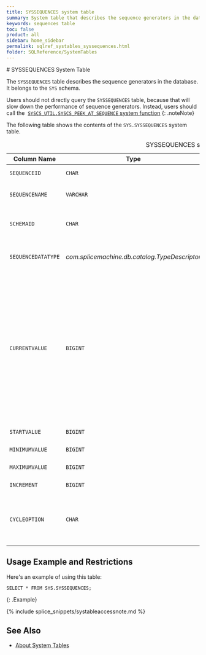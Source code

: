 ```yaml
---
title: SYSSEQUENCES system table
summary: System table that describes the sequence generators in the database.
keywords: sequences table
toc: false
product: all
sidebar: home_sidebar
permalink: sqlref_systables_syssequences.html
folder: SQLReference/SystemTables
---
```

<section>
<div class="TopicContent" data-swiftype-index="true" markdown="1">
# SYSSEQUENCES System Table

The `SYSSEQUENCES` table describes the sequence generators in the
database. It belongs to the `SYS` schema.

Users should not directly query the `SYSSEQUENCES` table, because that
will slow down the performance of sequence generators. Instead, users
should call the &nbsp;[`SYSCS_UTIL.SYSCS_PEEK_AT_SEQUENCE` system
function](sqlref_sysprocs_peekatseq.html)
{: .noteNote}

The following table shows the contents of the `SYS.SYSSEQUENCES` system
table.

<table>
    <caption>SYSSEQUENCES system table</caption>
    <col />
    <col />
    <col />
    <col />
    <col />
    <thead>
        <tr>
            <th>Column Name</th>
            <th>Type</th>
            <th>Length</th>
            <th>Nullable</th>
            <th>Contents</th>
        </tr>
    </thead>
    <tbody>
        <tr>
            <td><code>SEQUENCEID</code></td>
            <td><code>CHAR</code></td>
            <td><code>36</code></td>
            <td><code>NO</code></td>
            <td>The ID of the sequence generator. This is the primary key.</td>
        </tr>
        <tr>
            <td><code>SEQUENCENAME</code></td>
            <td><code>VARCHAR</code></td>
            <td><code>128</code></td>
            <td><code>NO</code></td>
            <td>The name of the sequence generator. There is a unique index on (<code>SCHEMAID, SEQUENCENAME</code>).</td>
        </tr>
        <tr>
            <td><code>SCHEMAID</code></td>
            <td><code>CHAR</code></td>
            <td><code>36</code></td>
            <td><code>NO</code></td>
            <td>The ID of the schema that holds the sequence generator. There is a foreign key linking this column to <code>SYSSCHEMAS.SCHEMAID</code>.</td>
        </tr>
        <tr>
            <td><code>SEQUENCEDATATYPE</code></td>
            <td class="CodeFont"><em>com.splicemachine.db.catalog.TypeDescriptor</em>
            </td>
            <td><code>-1</code></td>
            <td><code>NO</code></td>
            <td>System type that describes the precision, length, scale, nullability, type name, and storage type of the data</td>
        </tr>
        <tr>
            <td><code>CURRENTVALUE</code></td>
            <td><code>BIGINT</code></td>
            <td><code>19</code></td>
            <td><code>YES</code></td>
            <td>
                <p class="noSpaceAbove">The current value of the sequence generator. This is not the actual next value for the sequence generator. That value can be obtained by calling the system function <code>SYSCS_UTIL.SYSCS_PEEK_AT_SEQUENCE</code>.</p>
                <p><code>SYSSEQUENCES.CURRENTVALUE</code> holds the end of the range of values that have been preallocated in order to boost concurrency. The initial value of this column is <code>STARTVALUE</code>. </p>
                <p>This column is <code>NULL</code> only if the sequence generator is exhausted and cannot issue any more numbers.</p>
            </td>
        </tr>
        <tr>
            <td><code>STARTVALUE</code></td>
            <td><code>BIGINT</code></td>
            <td><code>19</code></td>
            <td>NO</td>
            <td>The initial value of the sequence generator</td>
        </tr>
        <tr>
            <td><code>MINIMUMVALUE</code></td>
            <td><code>BIGINT</code></td>
            <td><code>19</code></td>
            <td>NO</td>
            <td>The minimum value of the sequence generator</td>
        </tr>
        <tr>
            <td><code>MAXIMUMVALUE</code></td>
            <td><code>BIGINT</code></td>
            <td><code>19</code></td>
            <td>NO</td>
            <td>The maximum value of the sequence generator</td>
        </tr>
        <tr>
            <td><code>INCREMENT</code></td>
            <td><code>BIGINT</code></td>
            <td><code>19</code></td>
            <td>NO</td>
            <td>The step size of the sequence generator</td>
        </tr>
        <tr>
            <td><code>CYCLEOPTION</code></td>
            <td><code>CHAR</code></td>
            <td><code>1</code></td>
            <td>NO</td>
            <td>
                <p class="noSpaceAbove">If the sequence generator cycles, this value is <code>'Y'</code>.</p>
                <p>If the sequence generator does not cycle, this value is <code>'N'</code>.</p>
            </td>
        </tr>
    </tbody>
</table>

## Usage Example and Restrictions

Here's an example of using this table:

```
SELECT * FROM SYS.SYSSEQUENCES;
```
{: .Example}

{% include splice_snippets/systableaccessnote.md %}

## See Also

* [About System Tables](sqlref_systables_intro.html)

</div>
</section>
